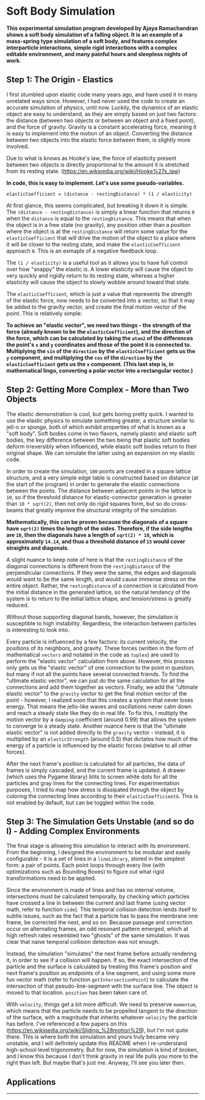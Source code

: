 # Soft Body Simulation

**This experimental simulation program developed by Ajaya Ramachandran shows a soft body simulation of a falling object. It is an example of a mass-spring type simulation of a soft body, and features complex interparticle interactions, simple rigid interactions with a complex editable environment, and many painful hours and sleepless nights of work.**


## Step 1: The Origin - Elastics
I first stumbled upon elastic code many years ago, and have used it in many unrelated ways since. However, I had never used the code to create an accurate simulation of physics, until now. Luckily, the dynamics of an elastic object are easy to understand, as they are simply based on just two factors: the distance (between two objects or between an object and a fixed point), and the force of gravity. Gravity is a constant accelerating force, meaning it is easy to implement into the motion of an object. Converting the distance between two objects into the elastic force between them, is slightly more involved.

Due to what is knows as Hooke's law, the force of elasticity present between two objects is directly proportional to the amount it is stretched from its resting state. (https://en.wikipedia.org/wiki/Hooke%27s_law)

**In code, this is easy to implement. Let's use some pseudo-variables.**

`elasticCoefficient = (distance - restingDistance) * (1 / elasticity)`

At first glance, this seems complicated, but breaking it down it is simple. The `(distance - restingDistance)` is simply a linear function that returns `0` when the `distance` is equal to the `restingDistance`. This means that when the object is in a free state (no gravity), any position other than a position where the object is at the `restingDistance` will return some value for the `elasticCoefficient` that will drive the motion of the object to a place where it will be closer to the resting state, and make the `elasticCoefficient` approach `0`. This is an exmaple of a negative feedback loop.

The `(1 / elasticity)` is a useful tool as it allows you to have full control over how "snappy" the elastic is. A lower elasticity will cause the object to very quickly and rigidly return to its resting state, whereas a higher elasticity will cause the object to slowly wobble around toward that state.

The `elasticCoefficient`, which is just a value that represents the strength of the elastic force, now needs to be converted into a vector, so that it may be added to the gravity vector, and create the final motion vector of the point. This is relatively simple:

**To achieve an "elastic vector", we need two things - the strength of the force (already known to be the `elasticCoefficient`), and the direction of the force, which can be calculated by taking the `atan2` of the differences the point's `x` and `y` coordinates and those of the point it is connected to. Multiplying the `sin` of the `direction` by the `elasticCoefficient` gets us the `y` component, and multiplying the `cos` of the `direction` by the `elasticCoefficient` gets us the `x` component. (This last step is, in mathematical lingo, converting a polar vector into a rectangular vector.)**

## Step 2: Getting More Complex - More than Two Objects
The elastic demonstration is cool, but gets boring pretty quick. I wanted to use the elastic physics to simulate something greater, a structure similar to jell-o or sponge, both of which exhibit properties of what is known as a "soft body". Soft bodies come in two flavors, namely plastic and elastic soft bodies, the key difference between the two being that plastic soft bodies deform irreversibly when influenced, while elastic soft bodies return to their original shape. We can simulate the latter using an expansion on my elastic code.

In order to create the simulation, `100` points are created in a square lattice structure, and a very simple edge table is constructed based on distance (at the start of the program) in order to generate the elastic connections between the points. The distance between adjacent points in the lattice is `10`, so if the threshold distance for elastic-connector generation is greater than `10 * sqrt(2)`, then not only do rigid squares form, but so do cross-beams that greatly improve the structural integrity of the simulation.

**Mathematically, this can be proven because the diagonals of a square have `sqrt(2)` times the length of the sides. Therefore, if the side lengths are `10`, then the diagonals have a length of `sqrt(2) * 10`, which is approximately `14.14`, and thus a threshold distance of `15` would cover straights and diagonals.**

A slight nuance to keep note of here is that the `restingDistance` of the diagonal connections is different from the `restingDistance` of the perpendicular connections. If they were the same, the edges and diagonals would want to be the same length, and would cause immense stress on the entire object. Rather, the `restingDistance` of a connection is calculated from the initial distance in the generated lattice, so the natural tendency of the system is to return to the initial lattice shape, and tension/stress is greatly reduced.

Without those supporting diagonal bands, however, the simulation is susceptible to high instability. Regardless, the interaction between particles is interesting to look into.

Every particle is influenced by a few factors: its current velocity, the positions of its neighbors, and gravity. These forces (written in the form of mathematical `vectors` and notated in the code as `tuples`) are used to perform the "elastic vector" calculation from above. However, this process only gets us the "elastic vector" of one connection to the point in question, but many if not all the points have several connected friends. To find the "ultimate elastic vector", we can just do the same calculation for all the connections and add them together as vectors. Finally, we add the "ultimate elastic vector" to the `gravity` vector to get the final motion vector of the point - however, I realized soon that this creates a system that never loses energy. That means the jello-like waves and oscillations never calm down and reach a steady state like they do in real life. To fix this, I multiply the motion vector by a `damping` coefficient (around 0.99) that allows the system to converge to a steady state. Another nuance here is that the "ultimate elastic vector" is not added directly to the `gravity` vector - instead, it is multiplied by an `elasticStrength` (around 0.5) that dictates how much of the energy of a particle is influenced by the elastic forces (relative to all other forces).

After the next frame's position is calculated for all particles, the data of frames is simply cascaded, and the current frame is updated. A drawer (which uses the Pygame library) blits to screen white dots for all the particles and gray lines for the connecting lines. For experimentation purposes, I tried to map how stress is dissipated through the object by coloring the connecting lines according to their `elasticCoefficient`s. This is not enabled by default, but can be toggled within the code.

## Step 3: The Simulation Gets Unstable (and so do I) - Adding Complex Environments
The final stage is allowing this simulation to interact with its environment. From the beginning, I designed the environment to be modular and easily configurable - it is a set of lines in a `lineLibrary`, stored in the simplest form: a pair of points. Each point loops through every line (with optimizations such as Bounding Boxes) to figure out what rigid transformations need to be applied.

Since the environment is made of lines and has no internal volume, intersections must be calculated temporally, by checking which particles have crossed a line in between the current and last frame (using vector math, refer to function `side`). This temporal collision detection lends itself to subtle issues, such as the fact that a particle has to pass the membrane one frame, be corrected the next, and so on. Because passage and correction occur on alternating frames, an odd resonant pattern emerged, which at high refresh rates resembled two "ghosts" of the same simulation. It was clear that naive temporal collision detection was not enough.

Instead, the simulation "simulates" the next frame before actually rendering it, in order to see if a collision will happen. If so, the exact intersection of the particle and the surface is calculated by treating this frame's position and next frame's position as endpoints of a line segment, and using some more fun vector math (refer to function `getIntersectionPoint`) to calculate the intersection of that pseudo-line-segment with the surface line. The object is moved to that location. `position` has been taken care of.

With `velocity`, things get a bit more difficult. We need to preserve `momentum`, which means that the particle needs to be propelled tangent to the direction of the surface, with a magnitude that inherits whatever `velocity` the particle has before. I've referenced a few papers on this (https://en.wikipedia.org/wiki/Sliding_%28motion%29), but I'm not quite there. This is where both the simulation and yours truly became very unstable, and I will definitely update this README when I re-understand high-school level trigonometry. But for now, the simulation is kind of broken, and I know this because I don't think gravity in real life pulls you more to the right than left. But maybe that's just me. Anyway, I'll see you later then.

## Applications
---
